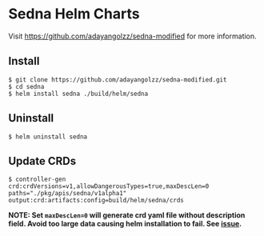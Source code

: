# Sedna Helm Charts

Visit https://github.com/adayangolzz/sedna-modified for more information.

## Install

```
$ git clone https://github.com/adayangolzz/sedna-modified.git
$ cd sedna
$ helm install sedna ./build/helm/sedna
```

## Uninstall

```
$ helm uninstall sedna
```

## Update CRDs

```
$ controller-gen crd:crdVersions=v1,allowDangerousTypes=true,maxDescLen=0 paths="./pkg/apis/sedna/v1alpha1" output:crd:artifacts:config=build/helm/sedna/crds
```

**NOTE: Set `maxDescLen=0` will generate crd yaml file without description field. Avoid too large data causing helm installation to fail. See [issue](https://github.com/helm/helm/issues/6711).**
